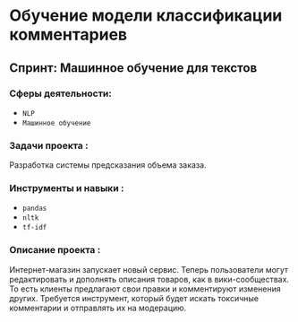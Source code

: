 # Обучение модели классификации комментариев

## Спринт: Машинное обучение для текстов

### Сферы деятельности:

- `NLP`
- `Машинное обучение`

### Задачи проекта : 

Разработка системы предсказания объема заказа.

### Инструменты и навыки :

- `pandas`
- `nltk`
- `tf-idf`

### Описание проекта :

Интернет-магазин запускает новый сервис. Теперь пользователи могут редактировать и дополнять описания товаров, как в вики-сообществах. То есть клиенты предлагают свои правки и комментируют изменения других. Требуется инструмент, который будет искать токсичные комментарии и отправлять их на модерацию.
